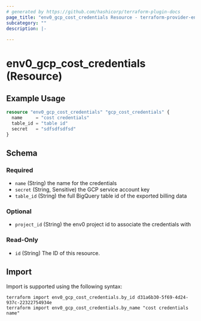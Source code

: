```yaml
---
# generated by https://github.com/hashicorp/terraform-plugin-docs
page_title: "env0_gcp_cost_credentials Resource - terraform-provider-env0"
subcategory: ""
description: |-
  
---
```


# env0_gcp_cost_credentials (Resource)



## Example Usage

```terraform
resource "env0_gcp_cost_credentials" "gcp_cost_credentials" {
  name     = "cost credentials"
  table_id = "table id"
  secret   = "sdfsdfsdfsd"
}
```

<!-- schema generated by tfplugindocs -->
## Schema

### Required

- `name` (String) the name for the credentials
- `secret` (String, Sensitive) the GCP service account key
- `table_id` (String) the full BigQuery table id of the exported billing data

### Optional

- `project_id` (String) the env0 project id to associate the credentials with

### Read-Only

- `id` (String) The ID of this resource.

## Import

Import is supported using the following syntax:

```shell
terraform import env0_gcp_cost_credentials.by_id d31a6b30-5f69-4d24-937c-22322754934e
terraform import env0_gcp_cost_credentials.by_name "cost credentials name"
```
